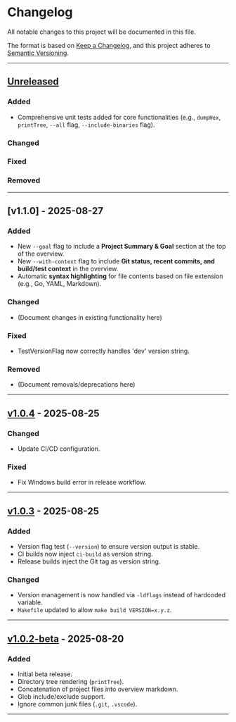 # Changelog
All notable changes to this project will be documented in this file.

The format is based on [Keep a Changelog](https://keepachangelog.com/en/1.1.0/),
and this project adheres to [Semantic Versioning](https://semver.org/spec/v2.0.0.html).

---

## [Unreleased]

### Added
- Comprehensive unit tests added for core functionalities (e.g., `dumpHex`, `printTree`, `--all` flag, `--include-binaries` flag).

### Changed

### Fixed

### Removed

---

## [v1.1.0] - 2025-08-27
### Added
- New `--goal` flag to include a **Project Summary & Goal** section at the top of the overview.
- New `--with-context` flag to include **Git status, recent commits, and build/test context** in the overview.
- Automatic **syntax highlighting** for file contents based on file extension (e.g., Go, YAML, Markdown).

### Changed
- (Document changes in existing functionality here)

### Fixed
- TestVersionFlag now correctly handles 'dev' version string.

### Removed
- (Document removals/deprecations here)

---

## [v1.0.4] - 2025-08-25
### Changed
- Update CI/CD configuration.

### Fixed
- Fix Windows build error in release workflow.

---

## [v1.0.3] - 2025-08-25
### Added
- Version flag test (`--version`) to ensure version output is stable.
- CI builds now inject `ci-build` as version string.
- Release builds inject the Git tag as version string.

### Changed
- Version management is now handled via `-ldflags` instead of hardcoded variable.
- `Makefile` updated to allow `make build VERSION=x.y.z`.

---

## [v1.0.2-beta] - 2025-08-20
### Added
- Initial beta release.
- Directory tree rendering (`printTree`).
- Concatenation of project files into overview markdown.
- Glob include/exclude support.
- Ignore common junk files (`.git`, `.vscode`).

---

[Unreleased]: https://github.com/about80ninjas/concat/compare/v1.0.4...HEAD
[v1.0.4]: https://github.com/about80ninjas/concat/releases/tag/v1.0.4
[v1.0.3]: https://github.com/about80ninjas/concat/releases/tag/v1.0.3
[v1.0.2-beta]: https://github.com/about80ninjas/concat/releases/tag/v1.0.2-beta
